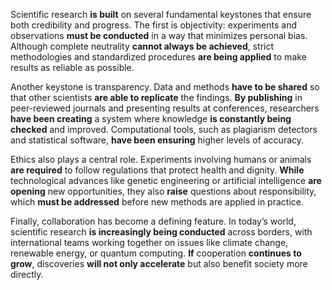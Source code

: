 Scientific research **is built** on several fundamental keystones that ensure both credibility and progress. The first is objectivity: experiments and observations **must be conducted** in a way that minimizes personal bias. Although complete neutrality **cannot always be achieved**, strict methodologies and standardized procedures **are being applied** to make results as reliable as possible.

Another keystone is transparency. Data and methods **have to be shared** so that other scientists **are able to replicate** the findings. **By publishing** in peer-reviewed journals and presenting results at conferences, researchers **have been creating** a system where knowledge **is constantly being checked** and improved. Computational tools, such as plagiarism detectors and statistical software, **have been ensuring** higher levels of accuracy.

Ethics also plays a central role. Experiments involving humans or animals **are required** to follow regulations that protect health and dignity. **While** technological advances like genetic engineering or artificial intelligence **are opening** new opportunities, they also **raise** questions about responsibility, which **must be addressed** before new methods are applied in practice.

Finally, collaboration has become a defining feature. In today’s world, scientific research **is increasingly being conducted** across borders, with international teams working together on issues like climate change, renewable energy, or quantum computing. **If** cooperation **continues to grow**, discoveries **will not only accelerate** but also benefit society more directly.